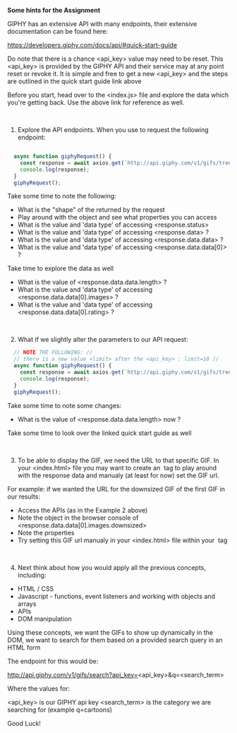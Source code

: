 **Some hints for the Assignment**

GIPHY has an extensive API with many endpoints, their extensive documentation can be found here:

https://developers.giphy.com/docs/api/#quick-start-guide

Do note that there is a chance <api_key> value may need to be reset. This <api_key> is provided by the GIPHY API and their service may at any point reset or revoke it.
It is simple and free to get a new <api_key> and the steps are outlined in the quick start guide link above

Before you start, head over to the <index.js> file and explore the data which you're getting back. Use the above link for reference as well.

<br/>

1. Explore the API endpoints. When you use <axios> to request the following endpoint:

```js

  async function giphyRequest() {
    const response = await axios.get(`http://api.giphy.com/v1/gifs/trending?api_key=MhAodEJIJxQMxW9XqxKjyXfNYdLoOIym`);
    console.log(response);
  }
  giphyRequest();

```

Take some time to note the following:
  - What is the "shape" of the <data> returned by the <axios> request
  - Play around with the object and see what properties you can access
  - What is the value and 'data type' of accessing <response.status>
  - What is the value and 'data type' of accessing <response.data> ?
  - What is the value and 'data type' of accessing <response.data.data> ?
  - What is the value and 'data type' of accessing <response.data.data[0]> ?

Take time to explore the data as well
  - What is the value of <response.data.data.length> ?
  - What is the value and 'data type' of accessing <response.data.data[0].images> ?
  - What is the value and 'data type' of accessing <response.data.data[0].rating> ?

<br/>

2. What if we slightly alter the parameters to our API request:

```js
  // NOTE THE FOLLOWING: //
  // there is a new value <limit> after the <api_key> : limit=10 //
  async function giphyRequest() {
    const response = await axios.get(`http://api.giphy.com/v1/gifs/trending?api_key=MhAodEJIJxQMxW9XqxKjyXfNYdLoOIym&limit=10`);
    console.log(response);
  }
  giphyRequest();

```
Take some time to note some changes:
  - What is the value of <response.data.data.length> now ?

Take some time to look over the linked quick start guide as well

<br/>

3. To be able to display the GIF, we need the URL to that specific GIF. In your <index.html> file you may want to create an <img> tag to play around with the response data and manualy (at least for now) set the GIF url.

For example: if we wanted the URL for the downsized GIF of the first GIF in our results:
  - Access the APIs (as in the Example 2 above)
  - Note the object in the browser console of <response.data.data[0].images.downsized>
  - Note the <height> <size> <width> <url> properties
  - Try setting this GIF url manualy in your <index.html> file within your <img> tag


<br/>

4. Next think about how you would apply all the previous concepts, including:
  - HTML / CSS
  - Javascript - functions, event listeners and working with objects and arrays
  - APIs 
  - DOM manipulation

Using these concepts, we want the GIFs to show up dynamically in the DOM, we want to search for them based on a provided search query in an HTML form

The endpoint for this would be:

http://api.giphy.com/v1/gifs/search?api_key=<api_key>&q=<search_term>

Where the values for:

<api_key> is our GIPHY api key
<search_term> is the category we are searching for (example q=cartoons)

Good Luck!